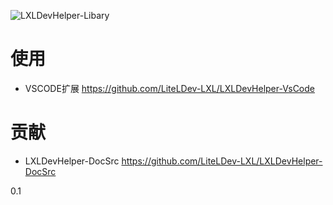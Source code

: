 ![LXLDevHelper-Libary](https://socialify.git.ci/moxicode/LXLDevHelper-Libary/image?description=1&descriptionEditable=%E8%A1%A5%E5%85%A8%E5%BA%93&font=Inter&forks=1&language=1&logo=https%3A%2F%2Fftp.bmp.ovh%2Fimgs%2F2021%2F07%2F330e4ee02ded7b58.png&pattern=Formal%20Invitation&pulls=1&stargazers=1&theme=Light)

# 使用
- VSCODE扩展
https://github.com/LiteLDev-LXL/LXLDevHelper-VsCode

# 贡献
- LXLDevHelper-DocSrc
https://github.com/LiteLDev-LXL/LXLDevHelper-DocSrc

0.1

